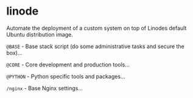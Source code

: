 # linode
Automate the deployment of a custom system on top of Linodes default Ubuntu distribution image.

`@BASE` - Base stack script (do some administrative tasks and secure the box)...

`@CORE` - Core development and production tools...

`@PYTHON` - Python specific tools and packages...

`/nginx` - Base Nginx settings...
